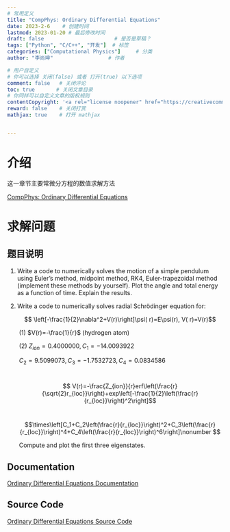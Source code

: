 ```yaml
---
# 常用定义
title: "CompPhys: Ordinary Differential Equations"
date: 2023-2-6    # 创建时间
lastmod: 2023-01-20 # 最后修改时间
draft: false                       # 是否是草稿？
tags: ["Python", "C/C++", "开发"]  # 标签
categories: ["Computational Physics"]     # 分类
author: "李尚坤"                  # 作者

# 用户自定义
# 你可以选择 关闭(false) 或者 打开(true) 以下选项
comment: false   # 关闭评论
toc: true       # 关闭文章目录
# 你同样可以自定义文章的版权规则
contentCopyright: '<a rel="license noopener" href="https://creativecommons.org/licenses/by-nc-nd/4.0/" target="_blank">CC BY-NC-ND 4.0</a>'
reward: false	 # 关闭打赏
mathjax: true    # 打开 mathjax


---
```


# 介绍

这一章节主要常微分方程的数值求解方法

[CompPhys: Ordinary Differential Equations](/pdf/Comp_Phys/Computational_Physics-ODE-6.pdf)

# 求解问题

## 题目说明

1. Write a code to numerically solves the motion of a simple pendulum using Euler’s method, midpoint method, RK4, Euler-trapezoidal method (implement these methods by yourself). Plot the angle and total energy as a function of time. Explain the results.

2. Write a code to numerically solves radial Schrödinger equation for:

      $$  \left[-\frac{1}{2}\nabla^2+V(r)\right]\psi( r)=E\psi(r), V( r)=V(r)$$

   ​    (1) $V(r)=-\frac{1}{r}$ (hydrogen atom)

   ​    (2) $Z_{ion}=0.4000000, C_1=-14.0093922$

   ​		 $C_2=9.5099073, C_3=-1.7532723, C_4=0.0834586$

   ​        $$ V(r)=-\frac{Z_{ion}}{r}erf\left(\frac{r}{\sqrt{2}r_{loc}}\right)+exp\left[-\frac{1}{2}\left(\frac{r}{r_{loc}}\right)^2\right]$$
   
   ​					$$\times\left[C_1+C_2\left(\frac{r}{r_{loc}}\right)^2+C_3\left(\frac{r}{r_{loc}}\right)^4+C_4\left(\frac{r}{r_{loc}}\right)^6\right]\nonumber $$
   
   ​    Compute and plot the first three eigenstates.


## Documentation

[Ordinary Differential Equations Documentation](/pdf/Comp_Phys/Assignment_07.pdf)

## Source Code

[Ordinary Differential Equations Source Code](https://github.com/ShangkunLi/Computational_Physics/tree/main/Assignment%2007)